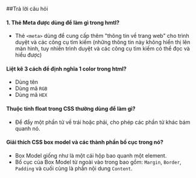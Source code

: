 ##Trả lời câu hỏi 

#### 1. Thẻ Meta được dùng để làm gì trong hmtl?
- Thẻ `<meta>` dùng để cung cấp thêm "thông tin về trang web" cho trình duyệt và các công cụ tìm kiếm (những thông tin này không hiển thị lên màn hình, tuy nhiên trình duyệt và các công cụ tìm kiếm có thể đọc và hiểu được)

 #### Liệt kê 3 cách để định nghĩa 1 color trong html?
- Dùng tên
- Dùng mã `RGB`
- Dùng mã `HEX`

#### Thuộc tính float trong CSS thường dùng để làm gì?
- Để đẩy một phần tử  về trái hoặc phải, cho phép các phần tử khác bám quanh nó.

#### Giải thích CSS box model và các thành phần bố cục trong nó?
- Box Model giống như là một cái hộp bao quanh một element.
- Bố cục của Box Model từ ngoài vào trong bao gồm: `Margin`, `Border`, `Padding` và cuối cùng là phần nội dung `Content`.